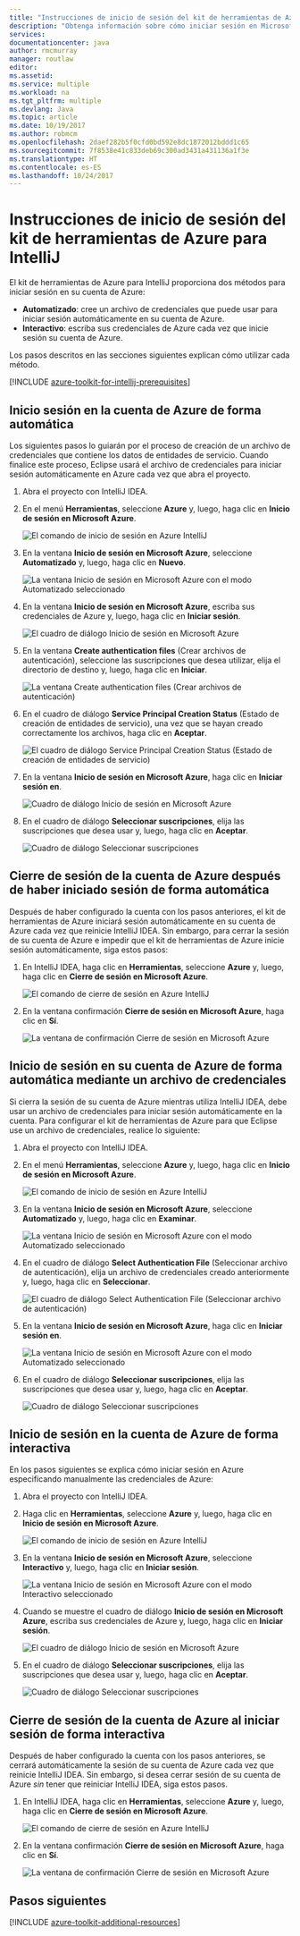 ```yaml
---
title: "Instrucciones de inicio de sesión del kit de herramientas de Azure para IntelliJ"
description: "Obtenga información sobre cómo iniciar sesión en Microsoft Azure con el kit de herramientas de Azure para IntelliJ."
services: 
documentationcenter: java
author: rmcmurray
manager: routlaw
editor: 
ms.assetid: 
ms.service: multiple
ms.workload: na
ms.tgt_pltfrm: multiple
ms.devlang: Java
ms.topic: article
ms.date: 10/19/2017
ms.author: robmcm
ms.openlocfilehash: 2daef282b5f0cfd0bd592e8dc1872012bddd1c65
ms.sourcegitcommit: 7f8538e41c833deb69c300ad3431a431136a1f3e
ms.translationtype: HT
ms.contentlocale: es-ES
ms.lasthandoff: 10/24/2017
---
```

# <a name="sign-in-instructions-for-the-azure-toolkit-for-intellij"></a>Instrucciones de inicio de sesión del kit de herramientas de Azure para IntelliJ

El kit de herramientas de Azure para IntelliJ proporciona dos métodos para iniciar sesión en su cuenta de Azure:

  * **Automatizado**: cree un archivo de credenciales que puede usar para iniciar sesión automáticamente en su cuenta de Azure.
  * **Interactivo**: escriba sus credenciales de Azure cada vez que inicie sesión su cuenta de Azure.

Los pasos descritos en las secciones siguientes explican cómo utilizar cada método.

[!INCLUDE [azure-toolkit-for-intellij-prerequisites](../includes/azure-toolkit-for-intellij-prerequisites.md)]

## <a name="sign-in-to-your-azure-account-automatically"></a>Inicio sesión en la cuenta de Azure de forma automática

Los siguientes pasos lo guiarán por el proceso de creación de un archivo de credenciales que contiene los datos de entidades de servicio. Cuando finalice este proceso, Eclipse usará el archivo de credenciales para iniciar sesión automáticamente en Azure cada vez que abra el proyecto.

1. Abra el proyecto con IntelliJ IDEA.

1. En el menú **Herramientas**, seleccione **Azure** y, luego, haga clic en **Inicio de sesión en Microsoft Azure**.

   ![El comando de inicio de sesión en Azure IntelliJ][A01]

1. En la ventana **Inicio de sesión en Microsoft Azure**, seleccione **Automatizado** y, luego, haga clic en **Nuevo**.

   ![La ventana Inicio de sesión en Microsoft Azure con el modo Automatizado seleccionado][A02]

1. En la ventana **Inicio de sesión en Microsoft Azure**, escriba sus credenciales de Azure y, luego, haga clic en **Iniciar sesión**.

   ![El cuadro de diálogo Inicio de sesión en Microsoft Azure][A03]

1. En la ventana **Create authentication files** (Crear archivos de autenticación), seleccione las suscripciones que desea utilizar, elija el directorio de destino y, luego, haga clic en **Iniciar**.

   ![La ventana Create authentication files (Crear archivos de autenticación)][A04]

1. En el cuadro de diálogo **Service Principal Creation Status** (Estado de creación de entidades de servicio), una vez que se hayan creado correctamente los archivos, haga clic en **Aceptar**.

   ![El cuadro de diálogo Service Principal Creation Status (Estado de creación de entidades de servicio)][A05]

1. En la ventana **Inicio de sesión en Microsoft Azure**, haga clic en **Iniciar sesión en**.

   ![Cuadro de diálogo Inicio de sesión en Microsoft Azure][A06]

1. En el cuadro de diálogo **Seleccionar suscripciones**, elija las suscripciones que desea usar y, luego, haga clic en **Aceptar**.

   ![Cuadro de diálogo Seleccionar suscripciones][A07]

## <a name="sign-out-of-your-azure-account-after-you-have-signed-in-automatically"></a>Cierre de sesión de la cuenta de Azure después de haber iniciado sesión de forma automática

Después de haber configurado la cuenta con los pasos anteriores, el kit de herramientas de Azure iniciará sesión automáticamente en su cuenta de Azure cada vez que reinicie IntelliJ IDEA. Sin embargo, para cerrar la sesión de su cuenta de Azure e impedir que el kit de herramientas de Azure inicie sesión automáticamente, siga estos pasos:

1. En IntelliJ IDEA, haga clic en **Herramientas**, seleccione **Azure** y, luego, haga clic en **Cierre de sesión en Microsoft Azure**.

   ![El comando de cierre de sesión en Azure IntelliJ][L01]

1. En la ventana confirmación **Cierre de sesión en Microsoft Azure**, haga clic en **Sí**.

   ![La ventana de confirmación Cierre de sesión en Microsoft Azure][L03]

## <a name="sign-in-to-your-azure-account-automatically-by-using-an-existing-credentials-file"></a>Inicio de sesión en su cuenta de Azure de forma automática mediante un archivo de credenciales

Si cierra la sesión de su cuenta de Azure mientras utiliza IntelliJ IDEA, debe usar un archivo de credenciales para iniciar sesión automáticamente en la cuenta. Para configurar el kit de herramientas de Azure para que Eclipse use un archivo de credenciales, realice lo siguiente:

1. Abra el proyecto con IntelliJ IDEA.

1. En el menú **Herramientas**, seleccione **Azure** y, luego, haga clic en **Inicio de sesión en Microsoft Azure**.

   ![El comando de inicio de sesión en Azure IntelliJ][A01]

1. En la ventana **Inicio de sesión en Microsoft Azure**, seleccione **Automatizado** y, luego, haga clic en **Examinar**.

   ![La ventana Inicio de sesión en Microsoft Azure con el modo Automatizado seleccionado][A02]

1. En el cuadro de diálogo **Select Authentication File** (Seleccionar archivo de autenticación), elija un archivo de credenciales creado anteriormente y, luego, haga clic en **Seleccionar**.

   ![El cuadro de diálogo Select Authentication File (Seleccionar archivo de autenticación)][A08]

1. En la ventana **Inicio de sesión en Microsoft Azure**, haga clic en **Iniciar sesión en**.

   ![La ventana Inicio de sesión en Microsoft Azure con el modo Automatizado seleccionado][A06]

1. En el cuadro de diálogo **Seleccionar suscripciones**, elija las suscripciones que desea usar y, luego, haga clic en **Aceptar**.

   ![Cuadro de diálogo Seleccionar suscripciones][A07]

## <a name="sign-in-to-your-azure-account-interactively"></a>Inicio de sesión en la cuenta de Azure de forma interactiva

En los pasos siguientes se explica cómo iniciar sesión en Azure especificando manualmente las credenciales de Azure:

1. Abra el proyecto con IntelliJ IDEA.

1. Haga clic en **Herramientas**, seleccione **Azure** y, luego, haga clic en **Inicio de sesión en Microsoft Azure**.

   ![El comando de inicio de sesión en Azure IntelliJ][I01]

1. En la ventana **Inicio de sesión en Microsoft Azure**, seleccione **Interactivo** y, luego, haga clic en **Iniciar sesión**.

   ![La ventana Inicio de sesión en Microsoft Azure con el modo Interactivo seleccionado][I02]

1. Cuando se muestre el cuadro de diálogo **Inicio de sesión en Microsoft Azure**, escriba sus credenciales de Azure y, luego, haga clic en **Iniciar sesión**.

   ![El cuadro de diálogo Inicio de sesión en Microsoft Azure][I03]

1. En el cuadro de diálogo **Seleccionar suscripciones**, elija las suscripciones que desea usar y, luego, haga clic en **Aceptar**.

   ![Cuadro de diálogo Seleccionar suscripciones][I04]

## <a name="sign-out-of-your-azure-account-after-you-have-signed-in-interactively"></a>Cierre de sesión de la cuenta de Azure al iniciar sesión de forma interactiva

Después de haber configurado la cuenta con los pasos anteriores, se cerrará automáticamente la sesión de su cuenta de Azure cada vez que reinicie IntelliJ IDEA. Sin embargo, si desea cerrar sesión de su cuenta de Azure *sin* tener que reiniciar IntelliJ IDEA, siga estos pasos.

1. En IntelliJ IDEA, haga clic en **Herramientas**, seleccione **Azure** y, luego, haga clic en **Cierre de sesión en Microsoft Azure**.

   ![El comando de cierre de sesión en Azure IntelliJ][L01]

1. En la ventana confirmación **Cierre de sesión en Microsoft Azure**, haga clic en **Sí**.

   ![La ventana de confirmación Cierre de sesión en Microsoft Azure][L02]

## <a name="next-steps"></a>Pasos siguientes

[!INCLUDE [azure-toolkit-additional-resources](../includes/azure-toolkit-additional-resources.md)]

<!-- URL List -->

<!-- IMG List -->

[I01]: media/azure-toolkit-for-intellij-sign-in-instructions/I01.png
[I02]: media/azure-toolkit-for-intellij-sign-in-instructions/I02.png
[I03]: media/azure-toolkit-for-intellij-sign-in-instructions/I03.png
[I04]: media/azure-toolkit-for-intellij-sign-in-instructions/I04.png

[A01]: media/azure-toolkit-for-intellij-sign-in-instructions/A01.png
[A02]: media/azure-toolkit-for-intellij-sign-in-instructions/A02.png
[A03]: media/azure-toolkit-for-intellij-sign-in-instructions/A03.png
[A04]: media/azure-toolkit-for-intellij-sign-in-instructions/A04.png
[A05]: media/azure-toolkit-for-intellij-sign-in-instructions/A05.png
[A06]: media/azure-toolkit-for-intellij-sign-in-instructions/A06.png
[A07]: media/azure-toolkit-for-intellij-sign-in-instructions/A07.png
[A08]: media/azure-toolkit-for-intellij-sign-in-instructions/A08.png

[L01]: media/azure-toolkit-for-intellij-sign-in-instructions/L01.png
[L02]: media/azure-toolkit-for-intellij-sign-in-instructions/L02.png
[L03]: media/azure-toolkit-for-intellij-sign-in-instructions/L03.png
